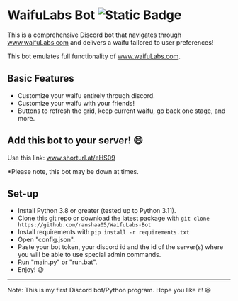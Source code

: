 # WaifuLabs Bot ![Static Badge](https://img.shields.io/badge/Python-3.8%20%7C%203.9%20%7C%203.10%20%7C%203.11-blue)
This is a comprehensive Discord bot that navigates through www.waifuLabs.com and delivers a waifu tailored to user preferences!

This bot emulates full functionality of www.waifuLabs.com.

## Basic Features
* Customize your waifu entirely through discord.
* Customize your waifu with your friends!
* Buttons to refresh the grid, keep current waifu, go back one stage, and more.


## Add this bot to your server! 😄
Use this link: www.shorturl.at/eHS09

*Please note, this bot may be down at times.


## Set-up
* Install Python 3.8 or greater (tested up to Python 3.11).
* Clone this git repo or download the latest package with `git clone https://github.com/ranshaa05/WaifuLabs-Bot`
* Install requirements with `pip install -r requirements.txt`
* Open "config.json".
* Paste your bot token, your discord id and the id of the server(s) where you will be able to use special admin commands.
* Run "main.py" or "run.bat".
* Enjoy! 😃
---
Note: This is my first Discord bot/Python program. Hope you like it! 😃
